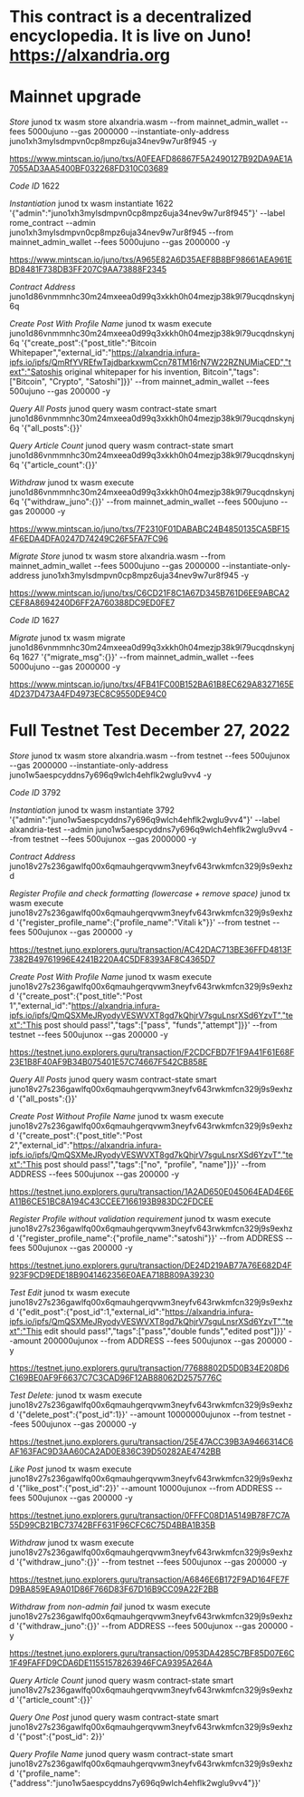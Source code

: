 # This contract is a decentralized encyclopedia. It is live on Juno! https://alxandria.org

# Mainnet upgrade

*Store*
junod tx wasm store alxandria.wasm --from mainnet_admin_wallet --fees 5000ujuno --gas 2000000 --instantiate-only-address juno1xh3mylsdmpvn0cp8mpz6uja34nev9w7ur8f945 -y

https://www.mintscan.io/juno/txs/A0FEAFD86867F5A2490127B92DA9AE1A7055AD3AA5400BF032268FD310C03689

*Code ID*
1622

*Instantiation*
junod tx wasm instantiate 1622 '{"admin":"juno1xh3mylsdmpvn0cp8mpz6uja34nev9w7ur8f945"}' --label rome_contract --admin juno1xh3mylsdmpvn0cp8mpz6uja34nev9w7ur8f945 --from mainnet_admin_wallet --fees 5000ujuno --gas 2000000 -y

https://www.mintscan.io/juno/txs/A965E82A6D35AEF8B8BF98661AEA961EBD8481F738DB3FF207C9AA73888F2345

*Contract Address*
juno1d86vnmmnhc30m24mxeea0d99q3xkkh0h04mezjp38k9l79ucqdnskynj6q

*Create Post With Profile Name*
junod tx wasm execute juno1d86vnmmnhc30m24mxeea0d99q3xkkh0h04mezjp38k9l79ucqdnskynj6q '{"create_post":{"post_title":"Bitcoin Whitepaper","external_id":"https://alxandria.infura-ipfs.io/ipfs/QmRfYVREfwTajdbarkxwmCcn78TM16rN7W22RZNUMiaCED","text":"Satoshis original whitepaper for his invention, Bitcoin","tags":["Bitcoin", "Crypto", "Satoshi"]}}' --from mainnet_admin_wallet --fees 500ujuno --gas 200000 -y

*Query All Posts*
junod query wasm contract-state smart juno1d86vnmmnhc30m24mxeea0d99q3xkkh0h04mezjp38k9l79ucqdnskynj6q '{"all_posts":{}}'

*Query Article Count*
junod query wasm contract-state smart juno1d86vnmmnhc30m24mxeea0d99q3xkkh0h04mezjp38k9l79ucqdnskynj6q '{"article_count":{}}'

*Withdraw*
junod tx wasm execute juno1d86vnmmnhc30m24mxeea0d99q3xkkh0h04mezjp38k9l79ucqdnskynj6q '{"withdraw_juno":{}}' --from mainnet_admin_wallet --fees 500ujuno --gas 200000 -y

https://www.mintscan.io/juno/txs/7F2310F01DABABC24B4850135CA5BF154F6EDA4DFA0247D74249C26F5FA7FC96

*Migrate Store*
junod tx wasm store alxandria.wasm --from mainnet_admin_wallet --fees 5000ujuno --gas 2000000 --instantiate-only-address juno1xh3mylsdmpvn0cp8mpz6uja34nev9w7ur8f945 -y

https://www.mintscan.io/juno/txs/C6CD21F8C1A67D345B761D6EE9ABCA2CEF8A8694240D6FF2A760388DC9ED0FE7

*Code ID*
1627

*Migrate*
junod tx wasm migrate juno1d86vnmmnhc30m24mxeea0d99q3xkkh0h04mezjp38k9l79ucqdnskynj6q 1627 '{"migrate_msg":{}}' --from mainnet_admin_wallet --fees 5000ujuno --gas 2000000 -y

https://www.mintscan.io/juno/txs/4FB41FC00B152BA61B8EC629A8327165E4D237D473A4FD4973EC8C9550DE94C0

# Full Testnet Test December 27, 2022

*Store*
junod tx wasm store alxandria.wasm --from testnet --fees 500ujunox --gas 2000000 --instantiate-only-address juno1w5aespcyddns7y696q9wlch4ehflk2wglu9vv4 -y

*Code ID*
3792

*Instantiation*
junod tx wasm instantiate 3792 '{"admin":"juno1w5aespcyddns7y696q9wlch4ehflk2wglu9vv4"}' --label alxandria-test --admin juno1w5aespcyddns7y696q9wlch4ehflk2wglu9vv4 --from testnet --fees 500ujunox --gas 2000000 -y

*Contract Address*
juno18v27s236gawlfq00x6qmauhgerqvwm3neyfv643rwkmfcn329j9s9exhzd

*Register Profile and check formatting (lowercase + remove space)*
junod tx wasm execute juno18v27s236gawlfq00x6qmauhgerqvwm3neyfv643rwkmfcn329j9s9exhzd '{"register_profile_name":{"profile_name":"Vitali k"}}' --from testnet --fees 500ujunox --gas 200000 -y

https://testnet.juno.explorers.guru/transaction/AC42DAC713BE36FFD4813F7382B49761996E4241B220A4C5DF8393AF8C4365D7

*Create Post With Profile Name*
junod tx wasm execute juno18v27s236gawlfq00x6qmauhgerqvwm3neyfv643rwkmfcn329j9s9exhzd '{"create_post":{"post_title":"Post 1","external_id":"https://alxandria.infura-ipfs.io/ipfs/QmQSXMeJRyodyVESWVXT8gd7kQhjrV7sguLnsrXSd6YzvT","text":"This post should pass!","tags":["pass", "funds","attempt"]}}' --from testnet --fees 500ujunox --gas 200000 -y

https://testnet.juno.explorers.guru/transaction/F2CDCFBD7F1F9A41F61E68F23E1B8F40AF9B34B075401E57C74667F542CB858E

*Query All Posts*
junod query wasm contract-state smart juno18v27s236gawlfq00x6qmauhgerqvwm3neyfv643rwkmfcn329j9s9exhzd '{"all_posts":{}}'

*Create Post Without Profile Name*
junod tx wasm execute juno18v27s236gawlfq00x6qmauhgerqvwm3neyfv643rwkmfcn329j9s9exhzd '{"create_post":{"post_title":"Post 2","external_id":"https://alxandria.infura-ipfs.io/ipfs/QmQSXMeJRyodyVESWVXT8gd7kQhjrV7sguLnsrXSd6YzvT","text":"This post should pass!","tags":["no",  "profile", "name"]}}' --from ADDRESS --fees 500ujunox --gas 200000 -y

https://testnet.juno.explorers.guru/transaction/1A2AD650E045064EAD4E6EA11B6CE51BC8A194C43CCEE7166193B983DC2FDCEE

*Register Profile without validation requirement*
junod tx wasm execute juno18v27s236gawlfq00x6qmauhgerqvwm3neyfv643rwkmfcn329j9s9exhzd '{"register_profile_name":{"profile_name":"satoshi"}}' --from ADDRESS --fees 500ujunox --gas 200000 -y

https://testnet.juno.explorers.guru/transaction/DE24D219AB77A76E682D4F923F9CD9EDE18B9041462356E0AEA718B809A39230

*Test Edit*
junod tx wasm execute juno18v27s236gawlfq00x6qmauhgerqvwm3neyfv643rwkmfcn329j9s9exhzd '{"edit_post":{"post_id":1,"external_id":"https://alxandria.infura-ipfs.io/ipfs/QmQSXMeJRyodyVESWVXT8gd7kQhjrV7sguLnsrXSd6YzvT","text":"This edit should pass!","tags":["pass","double funds","edited post"]}}' --amount 200000ujunox --from ADDRESS --fees 500ujunox --gas 200000 -y

https://testnet.juno.explorers.guru/transaction/77688802D5D0B34E208D6C169BE0AF9F6637C7C3CAD96F12AB88062D2575776C

*Test Delete:*
junod tx wasm execute juno18v27s236gawlfq00x6qmauhgerqvwm3neyfv643rwkmfcn329j9s9exhzd '{"delete_post":{"post_id":1}}' --amount 10000000ujunox --from testnet --fees 500ujunox --gas 200000 -y

https://testnet.juno.explorers.guru/transaction/25E47ACC39B3A9466314C6AF163FAC9D3AA60CA2AD0E836C39D50282AE4742BB

*Like Post*
junod tx wasm execute juno18v27s236gawlfq00x6qmauhgerqvwm3neyfv643rwkmfcn329j9s9exhzd '{"like_post":{"post_id":2}}' --amount 10000ujunox --from ADDRESS --fees 500ujunox --gas 200000 -y

https://testnet.juno.explorers.guru/transaction/0FFFC08D1A5149B78F7C7A55D99CB21BC73742BFF631F96CFC6C75D4BBA1B35B

*Withdraw*
junod tx wasm execute juno18v27s236gawlfq00x6qmauhgerqvwm3neyfv643rwkmfcn329j9s9exhzd '{"withdraw_juno":{}}' --from testnet --fees 500ujunox --gas 200000 -y

https://testnet.juno.explorers.guru/transaction/A6846E6B172F9AD164FE7FD9BA859EA9A01D86F766D83F67D16B9CC09A22F2BB

*Withdraw from non-admin fail*
junod tx wasm execute juno18v27s236gawlfq00x6qmauhgerqvwm3neyfv643rwkmfcn329j9s9exhzd '{"withdraw_juno":{}}' --from ADDRESS --fees 500ujunox --gas 200000 -y

https://testnet.juno.explorers.guru/transaction/0953DA4285C7BF85D07E6C1F49FAFFD9CDA6DE11551578263946FCA9395A264A

*Query Article Count*
junod query wasm contract-state smart juno18v27s236gawlfq00x6qmauhgerqvwm3neyfv643rwkmfcn329j9s9exhzd '{"article_count":{}}'

*Query One Post*
junod query wasm contract-state smart juno18v27s236gawlfq00x6qmauhgerqvwm3neyfv643rwkmfcn329j9s9exhzd '{"post":{"post_id": 2}}'

*Query Profile Name*
junod query wasm contract-state smart juno18v27s236gawlfq00x6qmauhgerqvwm3neyfv643rwkmfcn329j9s9exhzd '{"profile_name":{"address":"juno1w5aespcyddns7y696q9wlch4ehflk2wglu9vv4"}}'


